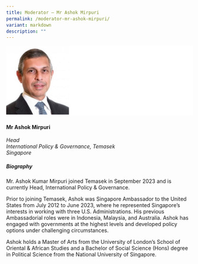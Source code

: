 ```yaml
---
title: Moderator – Mr Ashok Mirpuri
permalink: /moderator-mr-ashok-mirpuri/
variant: markdown
description: ""
---
```

![](/images/2024%20speakers/Mr__Ashok_Mirpuri.png)
#### **Mr Ashok Mirpuri**

*Head <br>
International Policy &amp; Governance, Temasek<br>Singapore*

##### **Biography**
Mr. Ashok Kumar Mirpuri joined Temasek in September 2023 and is currently Head, International Policy &amp; Governance.

Prior to joining Temasek, Ashok was Singapore Ambassador to the United States from July 2012 to June 2023, where he represented Singapore’s interests in working with three U.S. Administrations. His previous Ambassadorial roles were in Indonesia, Malaysia, and Australia.  Ashok has engaged with governments at the highest levels and developed policy options under challenging circumstances.

Ashok holds a Master of Arts from the University of London’s School of Oriental &amp; African Studies and a Bachelor of Social Science (Hons) degree in Political Science from the National University of Singapore.
